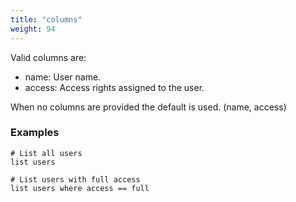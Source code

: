 ```yaml
---
title: "columns"
weight: 94
---
```


Valid columns are:

- name: User name.
- access: Access rights assigned to the user.

When no columns are provided the default is used. (name, access)

### Examples

    # List all users
    list users

    # List users with full access
    list users where access == full
